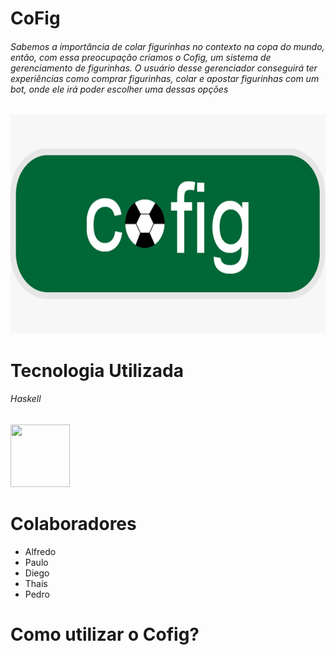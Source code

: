 # CoFig

  <h6> Sabemos a importância de colar figurinhas no contexto na copa do mundo, então, com essa preocupação criamos o Cofig, um sistema de gerenciamento de figurinhas.
  O usuário desse gerenciador conseguirá ter experiências como comprar figurinhas, colar e apostar figurinhas com um bot, onde ele irá poder escolher uma dessas opções  </h6>
  
<img src="./src/cofig.png" width="600" height="350">

# Tecnologia Utilizada

<h6> Haskell </h6>


<img src="https://cdn-icons-png.flaticon.com/512/5968/5968259.png" height="100" width="95"> 



# Colaboradores

  - Alfredo 
  - Paulo 
  - Diego 
  - Thaís
  - Pedro

  


# Como utilizar o Cofig?
